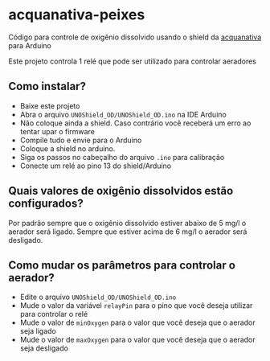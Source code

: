 # acquanativa-peixes
Código para controle de oxigênio dissolvido usando o shield da [acquanativa](https://www.acquanativa.com.br/) para Arduino

Este projeto controla 1 relé que pode ser utilizado para controlar aeradores

## Como instalar?

- Baixe este projeto
- Abra o arquivo `UNOShield_OD/UNOShield_OD.ino` na IDE Arduino
- Não coloque ainda a shield. Caso contrário você receberá um erro ao tentar upar o firmware
- Compile tudo e envie para o Arduino
- Coloque a shield no arduino.
- Siga os passos no cabeçalho do arquivo `.ino` para calibração
- Conecte um relé ao pino 13 do shield/Arduino


## Quais valores de oxigênio dissolvidos estão configurados?

Por padrão sempre que o oxigênio dissolvido estiver abaixo de 5 mg/l o aerador será ligado. Sempre que estiver acima de 6 mg/l o aerador será desligado.

## Como mudar os parâmetros para controlar o aerador?

- Edite o arquivo `UNOShield_OD/UNOShield_OD.ino`
- Mude o valor da variável `relayPin` para o pino que você deseja utilizar para controlar o relé
- Mude o valor de `minOxygen` para o valor que você deseja que o aerador seja ligado
- Mude o valor de `maxOxygen` para o  valor que você deseja que o aerador seja desligado

